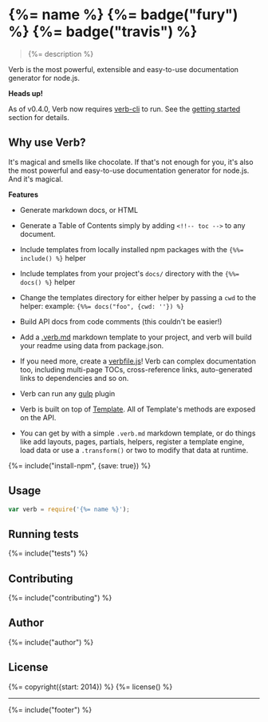 # {%= name %} {%= badge("fury") %} {%= badge("travis") %}

> {%= description %}

Verb is the most powerful, extensible and easy-to-use documentation generator for node.js. 

**Heads up!**

As of v0.4.0, Verb now requires [verb-cli] to run. See the [getting started](#getting-started) section for details.

## Why use Verb?
It's magical and smells like chocolate. If that's not enough for you, it's also the most powerful and easy-to-use documentation generator for node.js. And it's magical.

**Features**

- Generate markdown docs, or HTML
- Generate a Table of Contents simply by adding `<!!-- toc -->` to any document.
- Include templates from locally installed npm packages with the `{%%= include() %}` helper
- Include templates from your project's `docs/` directory with the `{%%= docs() %}` helper
- Change the templates directory for either helper by passing a `cwd` to the helper: example: `{%%= docs("foo", {cwd: ''}) %}`


- Build API docs from code comments (this couldn't be easier!)
- Add a [.verb.md](#verbmd) markdown template to your project, and verb will build your readme using data from package.json.
- If you need more, create a [verbfile.js](#verbfile.js)! Verb can complex documentation too, including multi-page TOCs, cross-reference links, auto-generated links to dependencies and so on.
- Verb can run any [gulp](https://github.com/gulpjs/gulp) plugin
- Verb is built on top of [Template](https://github.com/jonschlinkert/template). All of Template's methods are exposed on the API.
- You can get by with a simple `.verb.md` markdown template, or do things like add layouts, pages, partials, helpers, register a template engine, load data or use a `.transform()` or two to modify that data at runtime.


{%= include("install-npm", {save: true}) %}

## Usage

```js
var verb = require('{%= name %}');
```

## Running tests
{%= include("tests") %}

## Contributing
{%= include("contributing") %}

## Author
{%= include("author") %}

## License
{%= copyright({start: 2014}) %}
{%= license() %}

***

{%= include("footer") %}

[verb-cli]: https://github.com/verbose/verb-cli
<!-- deps:mocha jshint-stylish lodash swig template -->
